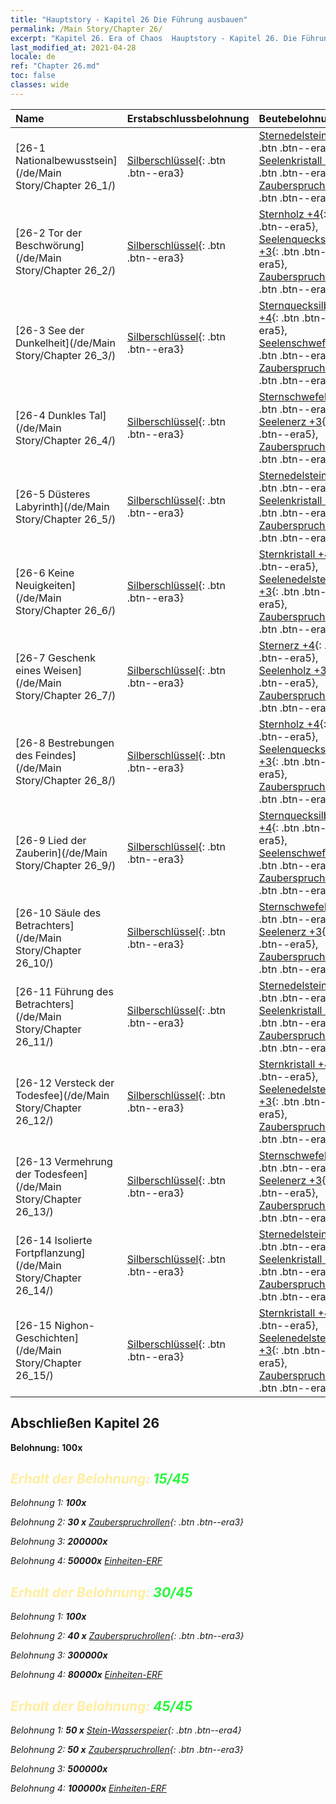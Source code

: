 ```yaml
---
title: "Hauptstory - Kapitel 26 Die Führung ausbauen"
permalink: /Main Story/Chapter 26/
excerpt: "Kapitel 26. Era of Chaos  Hauptstory - Kapitel 26. Die Führung ausbauen"
last_modified_at: 2021-04-28
locale: de
ref: "Chapter 26.md"
toc: false
classes: wide
---
```


  | Name |  Erstabschlussbelohnung | Beutebelohnung |
  |:------------|:------------|:------------| 
  | [26-1 Nationalbewusstsein](/de/Main Story/Chapter 26_1/) | [Silberschlüssel](/ItemsDE/con_693/){: .btn .btn--era3} | [Sternedelsteine +4](/ItemsDE/mat_93/){: .btn .btn--era5}, [Seelenkristall +3](/ItemsDE/mat_87/){: .btn .btn--era5}, [Zauberspruchrollen](/ItemsDE/con_694/){: .btn .btn--era3} |
  | [26-2 Tor der Beschwörung](/de/Main Story/Chapter 26_2/) | [Silberschlüssel](/ItemsDE/con_693/){: .btn .btn--era3} | [Sternholz +4](/ItemsDE/mat_90/){: .btn .btn--era5}, [Seelenquecksilber +3](/ItemsDE/mat_84/){: .btn .btn--era5}, [Zauberspruchrollen](/ItemsDE/con_694/){: .btn .btn--era3} |
  | [26-3 See der Dunkelheit](/de/Main Story/Chapter 26_3/) | [Silberschlüssel](/ItemsDE/con_693/){: .btn .btn--era3} | [Sternquecksilber +4](/ItemsDE/mat_91/){: .btn .btn--era5}, [Seelenschwefel +3](/ItemsDE/mat_85/){: .btn .btn--era5}, [Zauberspruchrollen](/ItemsDE/con_694/){: .btn .btn--era3} |
  | [26-4 Dunkles Tal](/de/Main Story/Chapter 26_4/) | [Silberschlüssel](/ItemsDE/con_693/){: .btn .btn--era3} | [Sternschwefel +4](/ItemsDE/mat_92/){: .btn .btn--era5}, [Seelenerz +3](/ItemsDE/mat_82/){: .btn .btn--era5}, [Zauberspruchrollen](/ItemsDE/con_694/){: .btn .btn--era3} |
  | [26-5 Düsteres Labyrinth](/de/Main Story/Chapter 26_5/) | [Silberschlüssel](/ItemsDE/con_693/){: .btn .btn--era3} | [Sternedelsteine +4](/ItemsDE/mat_93/){: .btn .btn--era5}, [Seelenkristall +3](/ItemsDE/mat_87/){: .btn .btn--era5}, [Zauberspruchrollen](/ItemsDE/con_694/){: .btn .btn--era3} |
  | [26-6 Keine Neuigkeiten](/de/Main Story/Chapter 26_6/) | [Silberschlüssel](/ItemsDE/con_693/){: .btn .btn--era3} | [Sternkristall +4](/ItemsDE/mat_94/){: .btn .btn--era5}, [Seelenedelsteine +3](/ItemsDE/mat_86/){: .btn .btn--era5}, [Zauberspruchrollen](/ItemsDE/con_694/){: .btn .btn--era3} |
  | [26-7 Geschenk eines Weisen](/de/Main Story/Chapter 26_7/) | [Silberschlüssel](/ItemsDE/con_693/){: .btn .btn--era3} | [Sternerz +4](/ItemsDE/mat_89/){: .btn .btn--era5}, [Seelenholz +3](/ItemsDE/mat_83/){: .btn .btn--era5}, [Zauberspruchrollen](/ItemsDE/con_694/){: .btn .btn--era3} |
  | [26-8 Bestrebungen des Feindes](/de/Main Story/Chapter 26_8/) | [Silberschlüssel](/ItemsDE/con_693/){: .btn .btn--era3} | [Sternholz +4](/ItemsDE/mat_90/){: .btn .btn--era5}, [Seelenquecksilber +3](/ItemsDE/mat_84/){: .btn .btn--era5}, [Zauberspruchrollen](/ItemsDE/con_694/){: .btn .btn--era3} |
  | [26-9 Lied der Zauberin](/de/Main Story/Chapter 26_9/) | [Silberschlüssel](/ItemsDE/con_693/){: .btn .btn--era3} | [Sternquecksilber +4](/ItemsDE/mat_91/){: .btn .btn--era5}, [Seelenschwefel +3](/ItemsDE/mat_85/){: .btn .btn--era5}, [Zauberspruchrollen](/ItemsDE/con_694/){: .btn .btn--era3} |
  | [26-10 Säule des Betrachters](/de/Main Story/Chapter 26_10/) | [Silberschlüssel](/ItemsDE/con_693/){: .btn .btn--era3} | [Sternschwefel +4](/ItemsDE/mat_92/){: .btn .btn--era5}, [Seelenerz +3](/ItemsDE/mat_82/){: .btn .btn--era5}, [Zauberspruchrollen](/ItemsDE/con_694/){: .btn .btn--era3} |
  | [26-11 Führung des Betrachters](/de/Main Story/Chapter 26_11/) | [Silberschlüssel](/ItemsDE/con_693/){: .btn .btn--era3} | [Sternedelsteine +4](/ItemsDE/mat_93/){: .btn .btn--era5}, [Seelenkristall +3](/ItemsDE/mat_87/){: .btn .btn--era5}, [Zauberspruchrollen](/ItemsDE/con_694/){: .btn .btn--era3} |
  | [26-12 Versteck der Todesfee](/de/Main Story/Chapter 26_12/) | [Silberschlüssel](/ItemsDE/con_693/){: .btn .btn--era3} | [Sternkristall +4](/ItemsDE/mat_94/){: .btn .btn--era5}, [Seelenedelsteine +3](/ItemsDE/mat_86/){: .btn .btn--era5}, [Zauberspruchrollen](/ItemsDE/con_694/){: .btn .btn--era3} |
  | [26-13 Vermehrung der Todesfeen](/de/Main Story/Chapter 26_13/) | [Silberschlüssel](/ItemsDE/con_693/){: .btn .btn--era3} | [Sternschwefel +4](/ItemsDE/mat_92/){: .btn .btn--era5}, [Seelenerz +3](/ItemsDE/mat_82/){: .btn .btn--era5}, [Zauberspruchrollen](/ItemsDE/con_694/){: .btn .btn--era3} |
  | [26-14 Isolierte Fortpflanzung](/de/Main Story/Chapter 26_14/) | [Silberschlüssel](/ItemsDE/con_693/){: .btn .btn--era3} | [Sternedelsteine +4](/ItemsDE/mat_93/){: .btn .btn--era5}, [Seelenkristall +3](/ItemsDE/mat_87/){: .btn .btn--era5}, [Zauberspruchrollen](/ItemsDE/con_694/){: .btn .btn--era3} |
  | [26-15 Nighon-Geschichten](/de/Main Story/Chapter 26_15/) | [Silberschlüssel](/ItemsDE/con_693/){: .btn .btn--era3} | [Sternkristall +4](/ItemsDE/mat_94/){: .btn .btn--era5}, [Seelenedelsteine +3](/ItemsDE/mat_86/){: .btn .btn--era5}, [Zauberspruchrollen](/ItemsDE/con_694/){: .btn .btn--era3} |


## Abschließen Kapitel 26

 **Belohnung:**  **100x** <i class="fas fa-gem"/>



## <span style="color: #ffeea0">Erhalt der Belohnung: </span><span style="color: #27f73a">15/45</span>

 Belohnung 1:  **100x** <i class="fas fa-gem"/>

 Belohnung 2: **30 x** [Zauberspruchrollen](/ItemsDE/con_694/){: .btn .btn--era3}

 Belohnung 3:  **200000x** <i class="fas fa-coins"/>

 Belohnung 4:  **50000x** [Einheiten-ERF](/ItemsDE/con_902/)



## <span style="color: #ffeea0">Erhalt der Belohnung: </span><span style="color: #27f73a">30/45</span>

 Belohnung 1:  **100x** <i class="fas fa-gem"/>

 Belohnung 2: **40 x** [Zauberspruchrollen](/ItemsDE/con_694/){: .btn .btn--era3}

 Belohnung 3:  **300000x** <i class="fas fa-coins"/>

 Belohnung 4:  **80000x** [Einheiten-ERF](/ItemsDE/con_902/)



## <span style="color: #ffeea0">Erhalt der Belohnung: </span><span style="color: #27f73a">45/45</span>

 Belohnung 1: **50 x** [Stein-Wasserspeier](/ItemsDE/unt_236/){: .btn .btn--era4}

 Belohnung 2: **50 x** [Zauberspruchrollen](/ItemsDE/con_694/){: .btn .btn--era3}

 Belohnung 3:  **500000x** <i class="fas fa-coins"/>

 Belohnung 4:  **100000x** [Einheiten-ERF](/ItemsDE/con_902/)

